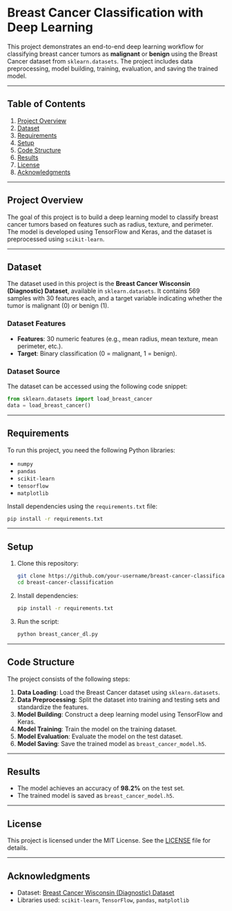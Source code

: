 # Breast Cancer Classification with Deep Learning

This project demonstrates an end-to-end deep learning workflow for classifying breast cancer tumors as **malignant** or **benign** using the Breast Cancer dataset from `sklearn.datasets`. The project includes data preprocessing, model building, training, evaluation, and saving the trained model.

---

## Table of Contents
1. [Project Overview](#project-overview)
2. [Dataset](#dataset)
3. [Requirements](#requirements)
4. [Setup](#setup)
5. [Code Structure](#code-structure)
6. [Results](#results)
7. [License](#license)
8. [Acknowledgments](#acknowledgments)

---

## Project Overview
The goal of this project is to build a deep learning model to classify breast cancer tumors based on features such as radius, texture, and perimeter. The model is developed using TensorFlow and Keras, and the dataset is preprocessed using `scikit-learn`.

---

## Dataset
The dataset used in this project is the **Breast Cancer Wisconsin (Diagnostic) Dataset**, available in `sklearn.datasets`. It contains 569 samples with 30 features each, and a target variable indicating whether the tumor is malignant (0) or benign (1).

### Dataset Features
- **Features**: 30 numeric features (e.g., mean radius, mean texture, mean perimeter, etc.).
- **Target**: Binary classification (0 = malignant, 1 = benign).

### Dataset Source
The dataset can be accessed using the following code snippet:
```python
from sklearn.datasets import load_breast_cancer
data = load_breast_cancer()
```

---

## Requirements
To run this project, you need the following Python libraries:
- `numpy`
- `pandas`
- `scikit-learn`
- `tensorflow`
- `matplotlib`

Install dependencies using the `requirements.txt` file:
```bash
pip install -r requirements.txt
```

---

## Setup
1. Clone this repository:
   ```bash
   git clone https://github.com/your-username/breast-cancer-classification.git
   cd breast-cancer-classification
   ```

2. Install dependencies:
   ```bash
   pip install -r requirements.txt
   ```

3. Run the script:
   ```bash
   python breast_cancer_dl.py
   ```

---

## Code Structure
The project consists of the following steps:
1. **Data Loading**: Load the Breast Cancer dataset using `sklearn.datasets`.
2. **Data Preprocessing**: Split the dataset into training and testing sets and standardize the features.
3. **Model Building**: Construct a deep learning model using TensorFlow and Keras.
4. **Model Training**: Train the model on the training dataset.
5. **Model Evaluation**: Evaluate the model on the test dataset.
6. **Model Saving**: Save the trained model as `breast_cancer_model.h5`.

---

## Results
- The model achieves an accuracy of **98.2%** on the test set.
- The trained model is saved as `breast_cancer_model.h5`.

---

## License
This project is licensed under the MIT License. See the [LICENSE](LICENSE) file for details.

---

## Acknowledgments
- Dataset: [Breast Cancer Wisconsin (Diagnostic) Dataset](https://scikit-learn.org/stable/modules/generated/sklearn.datasets.load_breast_cancer.html)
- Libraries used: `scikit-learn`, `TensorFlow`, `pandas`, `matplotlib`

